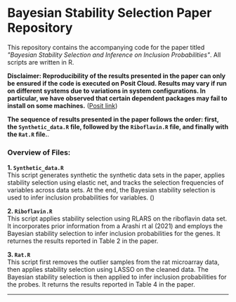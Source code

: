# Bayesian Stability Selection Paper Repository

This repository contains the accompanying code for the paper titled *"Bayesian Stability Selection and Inference on Inclusion Probabilities"*. All scripts are written in R. 

**Disclaimer: Reproducibility of the results presented in the paper can only be ensured if the code is executed on Posit Cloud. Results may vary if run on different systems due to variations in system configurations. In particular, we have observed that certain dependent packages may fail to install on some machines.** ([Posit link](https://posit.cloud/content/9064090))



**The sequence of results presented in the paper follows the order: first, the `Synthetic_data.R` file, followed by the `Riboflavin.R` file, and finally with the `Rat.R` file.**.

### Overview of Files:

**1. `Synthetic_data.R`**  
This script generates synthetic the synthetic data sets in the paper, applies stability selection using elastic net, and tracks the selection frequencies of variables across data sets. At the end, the Bayesian stability selection is used to infer inclusion probabilities for variables. ()

**2. `Riboflavin.R`**  
This script applies stability selection using RLARS on the riboflavin data set. It incorporates prior information from a Arashi rt al (2021) and employs the Bayesian stability selection to infer inclusion probabilities for the genes. It returnes the results reported in Table 2 in the paper.

**3. `Rat.R`**  
This script first removes the outlier samples from the rat microarray data, then applies stability selection using LASSO on the cleaned data. The Bayesian stability selection is then applied to infer inclusion probabilities for the probes. It returns the results reported in Table 4 in the paper.

---







